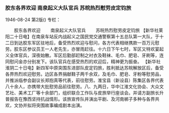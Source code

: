 ### 胶东各界欢迎  南泉起义大队官兵  苏皖热烈慰劳皮定钧旅

1946-08-24
第2版()
专栏：

　　胶东各界欢迎
　　南泉起义大队官兵
　　苏皖热烈慰劳皮定钧旅
    【新华社莱阳二十日电】在南泉车站反内战起义之国民党交通警察第十五总队第一大队，于十二日到达胶东军区驻地后，备受热烈欢迎与慰问，各方代表相继携款一百万元慰劳。胶东区参议员王一人老先生，亦冒雨赶往。十六日下午七时，军区又特欢宴起义全体官兵，深夜始散。军区后勤部赶制之衬衣及鞋袜、毛巾、肥皂、牙刷等，连同慰问金亦分别发下。该队官兵在感受热烈的欢迎后，精神更为振奋。
    【新华社淮阴二十日电】新四军中原突围东进部队皮定钧旅，胜利抵达苏皖解放区后，备受各界热烈欢迎慰劳。边区各界捐献鞋子两千余双，及毛巾、肥皂、牙粉等慰劳品，并推派临参会副议长郑抱真等代表，前往慰劳。淮宝县（新设县）陈集区各界代表八十余人，亦携带大批慰劳品前往慰劳。八、九两日，华中江淮文化协会、大众文艺社、美术工厂等十余部门，组织联合工作队与皮旅举行座谈会。并请方副旅长升普报告在豫西坚持抗战情形。该旅宣传队并演出平剧、及河南梆子多种与各界共欢，文协并拟将突围故事编成剧本出演。

